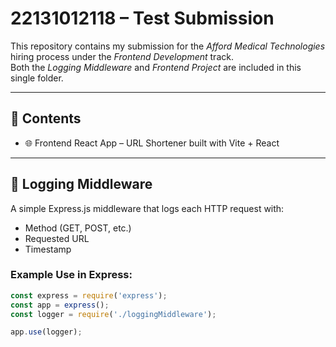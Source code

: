 
# 22131012118 – Test Submission

This repository contains my submission for the *Afford Medical Technologies* hiring process under the *Frontend Development* track.  
Both the *Logging Middleware* and *Frontend Project* are included in this single folder.

---

## 📁 Contents

- 🌐 Frontend React App – URL Shortener built with Vite + React

---

## 🔹 Logging Middleware

A simple Express.js middleware that logs each HTTP request with:
- Method (GET, POST, etc.)
- Requested URL
- Timestamp

### Example Use in Express:
```js
const express = require('express');
const app = express();
const logger = require('./loggingMiddleware');

app.use(logger);
